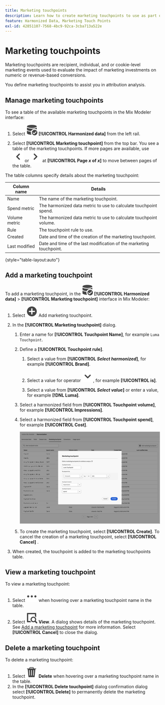 ```yaml
---
title: Marketing touchpoints
description: Learn how to create marketing touchpoints to use as part of harmonizing your data in Mix Modeler.
feature: Harmonized Data, Marketing Touch Points
exl-id: 42851107-7568-4bc9-92ca-3cba713a522e
---
```

# Marketing touchpoints

Marketing touchpoints are recipient, individual, and or cookie-level marketing events used to evaluate the impact of marketing investments on numeric or revenue-based conversions.

You define marketing touchpoints to assist you in attribution analysis.

## Manage marketing touchpoints

To see a table of the available marketing touchpoints in the Mix Modeler interface:

1. Select ![DataSearch](./help/assets/icons/DataCheck.svg) **[!UICONTROL Harmonized data]** from the left rail.
   
1. Select **[!UICONTROL Marketing touchpoint]** from the top bar. You see a table of the marketing touchpoints. If more pages are available, use ![Arrow left](./help/assets/icons/ChevronLeft.svg) or ![Arrow Right](./help/assets/icons/ChevronRight.svg) at **[!UICONTROL Page _x_ of _x_]** to move between pages of the table.

The table columns specify details about the marketing touchpoint:

| Column name | Details |
| --- | ---|
| Name | The name of the marketing touchpoint.  |
| Spend metric | The harmonized data metric to use to calculate touchpoint spend.  |
| Volume metric | The harmonized data metric to use to calculate touchpoint volume. |
| Rule | The touchpoint rule to use. | 
| Created | Date and time of the creation of the marketing touchpoint. |
| Last modified | Date and time of the last modification of the marketing touchpoint. |

{style="table-layout:auto"}

## Add a marketing touchpoint

To add a marketing touchpoint, in the ![DataSearch](./help/assets/icons/DataCheck.svg) **[!UICONTROL Harmonized data]** > **[!UICONTROL Marketing touchpoint]** interface in Mix Modeler:

1. Select ![Add](./help/assets/icons/AddCircle.svg) Add marketing touchpoint.

1. In the **[!UICONTROL Marketing touchpoint]** dialog.

    1. Enter a name for **[!UICONTROL Touchpoint Name]**, for example `Luma Touchpoint`.

    1. Define a **[!UICONTROL Touchpoint rule]**.

       1. Select a value from **[!UICONTROL *Select harmonized*]**, for example **[!UICONTROL Brand]**.

       1. Select a value for operator ![Chevron](./help/assets/icons/ChevronDown.svg), for example **[!UICONTROL is]**.

       1. Select a value from **[!UICONTROL *Select value*]** or enter a value, for example **[!DNL Luma]**.

    1. Select a harmonized field from **[!UICONTROL Touchpoint volume]**, for example **[!UICONTROL Impressions]**.

    1. Select a harmonized field from **[!UICONTROL Touchpoint spend]**, for example **[!UICONTROL Cost]**.
   
       ![Marketing touchpoint](./help/assets/create-touchpoint.png)

    1. To create the marketing touchpoint, select **[!UICONTROL Create]**. To cancel the creation of a marketing touchpoint, select **[!UICONTROL Cancel]** .

1. When created, the touchpoint is added to the marketing touchpoints table.


## View a marketing touchpoint

To view a marketing touchpoint:

1. Select ![More](./help/assets/icons/More.svg) when hovering over a marketing touchpoint name in the table.

1. Select ![View](./help/assets/icons/ViewDetail.svg) **View**. A dialog shows details of the marketing touchpoint. See [Add a marketing touchpoint](#add-a-marketing-touchpoint) for more information. Select **[!UICONTROL Cancel]** to close the dialog.


## Delete a marketing touchpoint

To delete a marketing touchpoint:

1. Select ![Delete](./help/assets/icons/Delete.svg) **Delete** when hovering over a marketing touchpoint name in the table. 
1. In the **[!UICONTROL Delete touchpoint]** dialog confirmation dialog select **[!UICONTROL Delete]** to permanently delete the marketing touchpoint.

